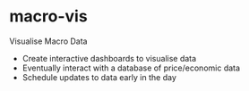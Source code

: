 # macro-vis
Visualise Macro Data
* Create interactive dashboards to visualise data
* Eventually interact with a database of price/economic data 
* Schedule updates to data early in the day
